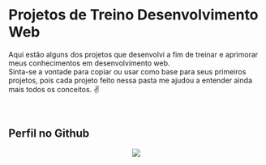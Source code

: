 # Projetos de Treino Desenvolvimento Web
Aqui estão alguns dos projetos que desenvolvi a fim de treinar e aprimorar meus conhecimentos em desenvolvimento web.\
Sinta-se a vontade para copiar ou usar como base para seus primeiros projetos, pois cada projeto feito nessa pasta me ajudou a entender ainda mais todos os conceitos. :v:

&nbsp;&nbsp;&nbsp;&nbsp;&nbsp;&nbsp;&nbsp;&nbsp;&nbsp;&nbsp;&nbsp;&nbsp;&nbsp;&nbsp;&nbsp;&nbsp;&nbsp;&nbsp;&nbsp;&nbsp;

## Perfil no Github

<p align="center">
    <a href="https://github.com/CMLeonardo">
        <img  src="https://img.shields.io/badge/GitHub-100000?style=for-the-badge&logo=github&logoColor=white&link=https://https://github.com/CMLeonardo">
    </a>

